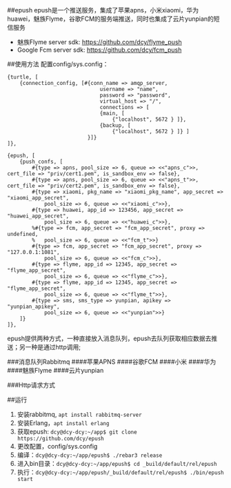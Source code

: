 ##epush
epush是一个推送服务，集成了苹果apns，小米xiaomi，华为huawei，魅族Flyme，谷歌FCM的服务端推送，同时也集成了云片yunpian的短信服务
* 魅族Flyme server sdk: https://github.com/dcy/flyme_push
* Google Fcm server sdk: https://github.com/dcy/fcm_push


##使用方法
配置config/sys.config：
```
{turtle, [
    {connection_config, [#{conn_name => amqp_server,
                              username => "name",
                              password => "password",
                              virtual_host => "/",
                              connections => [
                              {main, [
                                  {"localhost", 5672 } ]},
                              {backup, [
                                  {"localhost", 5672 } ]} ]
                          }]}
]},

{epush, [
    {push_confs, [
        #{type => apns, pool_size => 6, queue => <<"apns_c">>, cert_file => "priv/cert1.pem", is_sandbox_env => false},
        #{type => apns, pool_size => 6, queue => <<"apns_t">>, cert_file => "priv/cert2.pem", is_sandbox_env => false},
        #{type => xiaomi, pkg_name => "xiaomi_pkg_name", app_secret => "xiaomi_app_secret",
            pool_size => 6, queue => <<"xiaomi_c">>},
        #{type => huawei, app_id => 123456, app_secret => "huawei_app_secret",
            pool_size => 6, queue => <<"huawei_c">>},
        %#{type => fcm, app_secret => "fcm_app_secret", proxy => undefined,
        %   pool_size => 6, queue => <<"fcm_t">>}
        #{type => fcm, app_secret => "fcm_app_secret", proxy => "127.0.0.1:1081",
            pool_size => 6, queue => <<"fcm_c">>},
        #{type => flyme, app_id => 12345, app_secret => "flyme_app_secret",
            pool_size => 6, queue => <<"flyme_c">>},
        #{type => flyme, app_id => 12345, app_secret => "flyme_app_secret",
            pool_size => 6, queue => <<"flyme_t">>},
        #{type => sms, sms_type => yunpian, apikey => "yunpian_apikey",
            pool_size => 6, queue => <<"yunpian">>}
    ]}
]},
```
epush提供两种方式，一种直接放入消息队列，epush去队列获取相应数据去推送；另一种是通过http调用;

###消息队列Rabbitmq
####苹果APNS
####谷歌FCM
####小米
####华为
####魅族Flyme
####云片yunpian

###Http请求方式


##运行
1. 安装rabbitmq, ```apt install rabbitmq-server```
2. 安装Erlang，```apt install erlang```
3. 获取epush: ```dcy@dcy-dcy:~/app$ git clone https://github.com/dcy/epush```
4. 更改配置，config/sys.config
5. 编译：```dcy@dcy-dcy:~/app/epush$ ./rebar3 release```
6. 进入bin目录：```dcy@dcy-dcy:~/app/epush$ cd _build/default/rel/epush```
7. 执行：```dcy@dcy-dcy:~/app/epush/_build/default/rel/epush$ ./bin/epush start```
